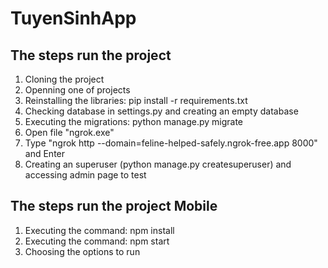 # TuyenSinhApp
## The steps run the project
1. Cloning the project
2. Openning one of projects
3. Reinstalling the libraries: pip install -r requirements.txt
4. Checking database in settings.py and creating an empty database
5. Executing the migrations: python manage.py migrate
6. Open file "ngrok.exe"
7. Type "ngrok http --domain=feline-helped-safely.ngrok-free.app 8000" and Enter
8. Creating an superuser (python manage.py createsuperuser) and accessing admin page to test

## The steps run the project Mobile
1. Executing the command: npm install
2. Executing the command: npm start
3. Choosing the options to run
